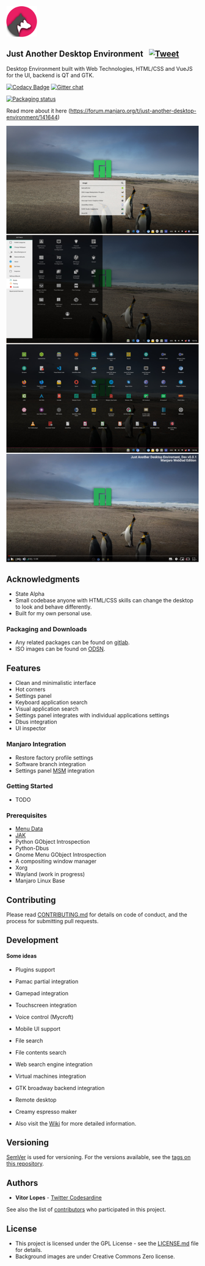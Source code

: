 <img src="./src/images/logo.svg" alt="drawing" width="80"/>  

## Just Another Desktop Environment  &nbsp;&nbsp;[![Tweet](https://img.shields.io/twitter/url/http/shields.io.svg?style=social)](https://twitter.com/intent/tweet?text=Just%20Another%20Desktop%20Environment%20for%20Manjaro%20WebDad%20Community%20Edition.&url=https://github.com/codesardine/Jadesktop/&via=codesardine&hashtags=linux,html,javascript,python,webkit,css,manjaro,jadesktop)

Desktop Environment built with Web Technologies, HTML/CSS and VueJS for the UI, backend is QT and GTK.

[![Codacy Badge](https://api.codacy.com/project/badge/Grade/7197c9d3255543d39ec9a15623ee0e51)](https://www.codacy.com/app/codesardine/Jadesktop?utm_source=github.com&amp;utm_medium=referral&amp;utm_content=codesardine/Jadesktop&amp;utm_campaign=Badge_Grade)
[![Gitter chat](https://badges.gitter.im/gitterHQ/gitter.png)](https://gitter.im/JustAnotherDesktopEnviroment/Lobby)

[![Packaging status](https://repology.org/badge/vertical-allrepos/jadesktop.svg)](https://repology.org/metapackage/jadesktop)

Read more about it here (https://forum.manjaro.org/t/just-another-desktop-environment/141644)

![desktop](jade.jpg)
![desktop](jade1.jpg)
![desktop](jade2.jpg)
[![Video](youtube.png)](https://www.youtube.com/watch?v=_dqusjF4oqM)

## Acknowledgments
* State Alpha
* Small codebase anyone with HTML/CSS skills can change the desktop to look and behave differently.
* Built for my own personal use.

### Packaging and Downloads
* Any related packages can be found on [gitlab](https://gitlab.manjaro.org/packages/community/jade).
* ISO images can be found on [ODSN](https://osdn.net/projects/manjaro-community/storage/webdad/).

## Features
* Clean and minimalistic interface
* Hot corners
* Settings panel
* Keyboard application search
* Visual application search
* Settings panel integrates with individual applications settings
* Dbus integration
* UI inspector

### Manjaro Integration
* Restore factory profile settings
* Software branch integration
* Settings panel [MSM](https://wiki.manjaro.org/index.php?title=Manjaro_Settings_Manager) integration

### Getting Started
* TODO

### Prerequisites
* [Menu Data](https://github.com/codesardine/jade-menu-data)
* [JAK](https://github.com/codesardine/Jade-Application-Kit) 
* Python GObject Introspection 
* Python-Dbus
* Gnome Menu GObject Introspection
* A compositing window manager
* Xorg
* Wayland (work in progress)
* Manjaro Linux Base

## Contributing

Please read [CONTRIBUTING.md](https://github.com/codesardine/Jadesktop/blob/master/CONTRIBUTING.md) for details on code of conduct, and the process for submitting pull requests.

## Development
#### Some ideas  
* Plugins support
* Pamac partial integration
* Gamepad integration
* Touchscreen integration
* Voice control (Mycroft)
* Mobile UI support
* File search
* File contents search
* Web search engine integration
* Virtual machines integration
* GTK broadway backend integration 
* Remote desktop
* Creamy espresso maker

* Also visit the [Wiki](https://github.com/codesardine/Jadesktop/wiki) for more detailed information. 

## Versioning

[SemVer](http://semver.org/) is used for versioning. For the versions available, see the [tags on this repository](https://github.com/codesardine/Jadesktop/tags). 

## Authors

* **Vitor Lopes** - [Twitter Codesardine](https://twitter.com/codesardine) 

See also the list of [contributors](https://github.com/codesardine/Jadesktop/graphs/contributors) who participated in this project.

## License

* This project is licensed under the GPL License - see the [LICENSE.md](LICENSE.md) file for details.
* Background images are under Creative Commons Zero license.
